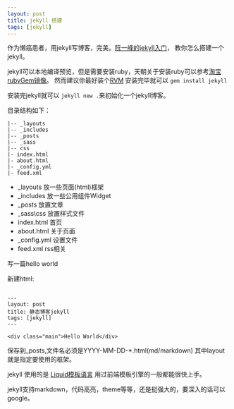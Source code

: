 ```yaml
---
layout: post
title: jekyll 搭建
tags: [jekyll]
---
```


作为懒癌患者，用jekyll写博客，完美。[阮一峰的jekyll入门](http://www.ruanyifeng.com/blog/2012/08/blogging_with_jekyll.html)，
教你怎么搭建一个jekyll。

jekyll可以本地编译预览，但是需要安装ruby，天朝关于安装ruby可以参考[淘宝rubyGem镜像](http://ruby.taobao.org/)。
然而建议你最好装个[RVM](https://rvm.io/)
安装完毕就可以 `gem install jekyll`

安装完jekyll就可以 `jekyll new .`来初始化一个jekyll博客。

目录结构如下：

```
|-- _layouts
|-- _includes
|-- _posts
|-- _sass
|-- css
|- index.html
|- about.html
|- _config.yml
|- feed.xml
```

* _layouts 放一些页面(html)框架
* _includes 放一些公用组件Widget
* _posts 放置文章
* _sass\css 放置样式文件
* index.html 首页
* about.html 关于页面
* _config.yml 设置文件
* feed.xml rss相关 


写一篇hello world

新建html:

```

---
layout: post
title: 静态博客jekyll
tags: [jekyll]
---

<div class="main">Hello World</div>
```

保存到_posts,文件名必须是YYYY-MM-DD-*.html(md/markdown)
其中layout就是指定要使用的框架。

jekyll 使用的是 [Liquid模板语言](https://github.com/shopify/liquid/wiki/liquid-for-designers) 用过前端模板引擎的一般都能很快上手。

jekyll支持markdown，代码高亮，theme等等，还是挺强大的，要深入的话可以google。
